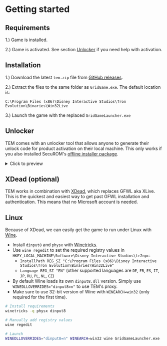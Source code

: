 # Getting started

## Requirements

1.\) Game is installed.

2.\) Game is activated. See section [Unlocker](#unlocker) if you need help with activation. 

## Installation

1.\) Download the latest `tem.zip` file from [GitHub releases][].

2.\) Extract the files to the same folder as `GridGame.exe`. The default location is:

```
C:\Program Files (x86)\Disney Interactive Studios\Tron Evolution\Binaries\Win32Live
```

3.\) Launch the game with the replaced `GridGameLauncher.exe`

[GitHub releases]: https://github.com/NeKzor/tem/releases

## Unlocker

TEM comes with an unlocker tool that allows anyone to generate their unlock code for product activation on their local machine. This only works if you also installed SecuROM's [offline installer package][].

<details>
<summary>Click to preview</summary>

![unlock-code-sub-10-fast-game-complete.gif](/images/unlock-code-sub-10-fast-game-complete.gif)

</details>

[offline installer package]: https://support.securom.com/pop_tron.html

## XDead (optional)

TEM works in combination with [XDead][], which replaces GFWL aka XLive. This is the quickest and easiest way to get past GFWL installation and authentication. This means that no Microsoft account is needed.

[XDead]: https://github.com/NeKzor/xdead

## Linux

Because of XDead, we can easily get the game to run under Linux with [Wine][].

- Install `dinput8` and `physx` with [Winetricks].
- Use `wine regedit` to set the required registry values in `HKEY_LOCAL_MACHINE\Software\Disney Interactive Studios\tr2npc`:
  - `InstallPath REG_SZ "C:\Program Files (x86)\Disney Interactive Studios\Tron Evolution\Binaries\Win32Live"`
  - `Language REG_SZ "EN"` (other supported languages are `DE`, `FR`, `ES`, `IT`, `JP`, `RU`, `PL`, `NL`, `CZ`)
- By default Wine loads its own `dinput8.dll` version. Simply use `WINEDLLOVERRIDES="dinput8=n"` to use TEM's proxy.
- Make sure to use 32-bit version of Wine with `WINEARCH=win32` (only required for the first time).

```bash
# Install requirements
winetricks -q physx dinput8

# Manually add registry values
wine regedit

# Launch
WINEDLLOVERRIDES="dinput8=n" WINEARCH=win32 wine GridGameLauncher.exe
```

[Wine]: https://www.winehq.org
[Winetricks]: https://github.com/Winetricks/winetricks

